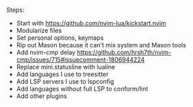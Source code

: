 Steps:
* Start with https://github.com/nvim-lua/kickstart.nvim
* Modularize files
* Set personal options, keymaps
* Rip out Mason because it can't mix system and Mason tools
* Add nvim-cmp delay https://github.com/hrsh7th/nvim-cmp/issues/715#issuecomment-1806944224
* Replace mini.statusline with lualine
* Add languages I use to treesitter
* Add LSP servers I use to lspconfig
* Add languages without full LSP to conform/lint
* Add other plugins
